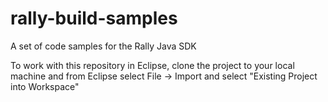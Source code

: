 rally-build-samples
===================

A set of code samples for the Rally Java SDK

To work with this repository in Eclipse, clone the project to your local machine and from Eclipse select File -> Import and select "Existing Project into Workspace"


